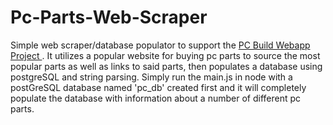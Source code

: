 <h1> Pc-Parts-Web-Scraper </h1>

Simple web scraper/database populator to support the <a href="https://github.com/marcusloy77/PC-Builder">PC Build Webapp Project </a>. It utilizes a popular website for buying pc parts to source the most popular parts as well as links to said parts, then populates a database using postgreSQL and string parsing. Simply run the main.js in node with a postGreSQL database named 'pc_db' created first and it will completely populate the database with information about a number of different pc parts.
